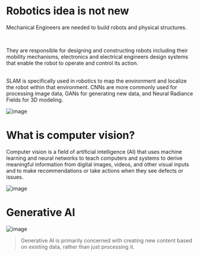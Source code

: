# Robotics idea is not new

Mechanical Engineers are needed to build robots and physical structures.

<br>

They are responsible for designing and constructing robots including their mobility mechanisms, electronics and electrical engineers design systems that enable the robot to operate and control its action.

<br>
 SLAM is specifically used in robotics to map the environment and localize the robot within that environment. CNNs are more commonly used for processing image data, GANs for generating new data, and Neural Radiance Fields for 3D modeling.

<br>

![image](https://github.com/user-attachments/assets/878be7a0-dafa-4493-b9e8-2d2d87e65ed1)



# What is computer vision?

Computer vision is a field of artificial intelligence (AI) that uses machine learning and neural networks to teach computers and systems to derive meaningful information from digital images, videos, and other visual inputs and to make recommendations or take actions when they see defects or issues.  

![image](https://github.com/user-attachments/assets/168c74de-65d5-4c06-b7a2-847f54509629)


# Generative AI


![image](https://github.com/user-attachments/assets/6c328b98-4381-4510-b982-27df62817386)


> Generative AI is primarily concerned with creating new content based on existing data, rather than just processing it.
